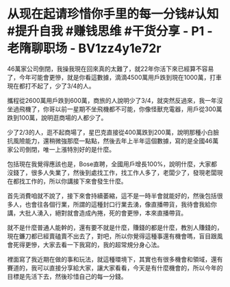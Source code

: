 # 从现在起请珍惜你手里的每一分钱#认知 #提升自我 #赚钱思维 #干货分享 - P1 - 老隋聊职场 - BV1zz4y1e72r

46萬家公司倒閉，我操我現在回來真的太難了，就22年你活下來已經算不容易了，今年可能會更慘，就是你看這數據，滴滴4500萬用戶跌到現在1000萬，打車現在都打不起了，少了3/4的人。

攜程從2600萬用戶跌到600萬，商旅的人說明少了3/4，就突然反過來，我一年沒坐過飛機了，你哥以前一星期不坐飛機都不可能，你像怪獸充電器，用戶從300萬跌到100萬，說明逛商場的人都少了。

少了2/3的人，逛不起商場了，星巴克直接從400萬跌到200萬，說明那種小白臉抗風險能力，還稍微強那麼一點點，然後去年上半年這個數據，寫的是全國46萬家公司倒閉，唯一上漲特別好的是什麼。

包括現在我覺得應該也是，Bose直聘，全國用戶增長100%，說明什麼，大家都沒錢了，很多人失業了，然後到處找工作，找工作人多了，老闆少了，發現老闆現在都找工作的，所以你講接下來會發生什麼。

首先消費咱就不說了，接下來會持續萎縮，這不是一時半會就能好的，然後包括很多人，也會往各個行業，所謂的這種封口行業去湧，像直播帶貨，我待會我給你講，大批人湧入，絕對就會造成內捲，死的會更慘，本來直播帶貨。

就不是什麼普通人能幹的，還有要不就是什麼，賺錢的都是什麼，教別人賺錢的，現在鐮刀都已經賣磕賣不出去了，對吧，所以你覺得這種事還有機會嗎，盲目跟風會死得更慘，大家去看一下我寫的，我的超常規分身心法。

裡面寫了我近期在做的事和玩法，就這種環境下，其實也有很多機會和領域，還有賽道的，我可以直接分享給大家，讓大家看看，今天是有什麼機會的，所以今年的目標是先活下去，然後珍惜自己的每一分錢。

